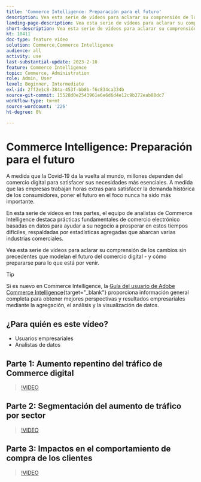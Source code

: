 ```yaml
---
title: 'Commerce Intelligence: Preparación para el futuro'
description: Vea esta serie de vídeos para aclarar su comprensión de los cambios sin precedentes que modelan el futuro del comercio digital.
landing-page-description: Vea esta serie de vídeos para aclarar su comprensión de los cambios sin precedentes que modelan el futuro del comercio digital.
short-description: Vea esta serie de vídeos para aclarar su comprensión de los cambios sin precedentes que modelan el futuro del comercio digital.
kt: 10411
doc-type: feature video
solution: Commerce,Commerce Intelligence
audience: all
activity: use
last-substantial-update: 2023-2-10
feature: Commerce Intelligence
topic: Commerce, Administration
role: Admin, User
level: Beginner, Intermediate
exl-id: 2ff2e1c8-384a-453f-bb8b-f6c834ca334b
source-git-commit: 15528d0e2543961e6e6d6d4e12c9b272eab88dc7
workflow-type: tm+mt
source-wordcount: '226'
ht-degree: 0%

---
```


# Commerce Intelligence: Preparación para el futuro

A medida que la Covid-19 da la vuelta al mundo, millones dependen del comercio digital para satisfacer sus necesidades más esenciales. A medida que las empresas trabajan horas extras para satisfacer la demanda histórica de los consumidores, poner el futuro en el foco nunca ha sido más importante.

En esta serie de vídeos en tres partes, el equipo de analistas de Commerce Intelligence destaca prácticas fundamentales de comercio electrónico basadas en datos para ayudar a su negocio a prosperar en estos tiempos difíciles, respaldadas por estadísticas agregadas que abarcan varias industrias comerciales.

Vea esta serie de vídeos para aclarar su comprensión de los cambios sin precedentes que modelan el futuro del comercio digital - y cómo prepararse para lo que está por venir.

>[!TIP]
>
>Si es nuevo en Commerce Intelligence, la [Guía del usuario de Adobe Commerce Intelligence](https://experienceleague.adobe.com/docs/commerce-business-intelligence/mbi/guide-overview.html){target="_blank"} proporciona información general completa para obtener mejores perspectivas y resultados empresariales mediante la agregación, el análisis y la visualización de datos.

## ¿Para quién es este vídeo?

- Usuarios empresariales
- Analistas de datos

## Parte 1: Aumento repentino del tráfico de Commerce digital

>[!VIDEO](https://video.tv.adobe.com/v/342498?quality=12&learn=on)

## Parte 2: Segmentación del aumento de tráfico por sector

>[!VIDEO](https://video.tv.adobe.com/v/342499?quality=12&learn=on)

## Parte 3: Impactos en el comportamiento de compra de los clientes

>[!VIDEO](https://video.tv.adobe.com/v/342500?quality=12&learn=on)
